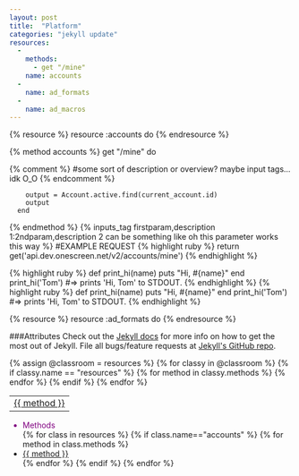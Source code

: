 ```yaml
---
layout: post
title:  "Platform"
categories: "jekyll update"
resources: 
  - 
    methods: 
      - get "/mine"
    name: accounts
  - 
    name: ad_formats
  - 
    name: ad_macros
---
```


{% resource %}
resource :accounts do
{% endresource %}



{% method accounts %}
      get "/mine" do

{% comment %}
#some sort of description or overview? maybe input tags... idk O_O
{% endcomment %}

        output = Account.active.find(current_account.id)
        output
      end
{% endmethod %} 
{% inputs_tag firstparam,description 1:2ndparam,description 2 can be something like oh this parameter works this way %}
#EXAMPLE REQUEST
{% highlight ruby %}
 return get('api.dev.onescreen.net/v2/accounts/mine')
{% endhighlight %}

{% highlight ruby %}
def print_hi(name)
  puts "Hi, #{name}"
end
print_hi('Tom')
#=> prints 'Hi, Tom' to STDOUT.
{% endhighlight %}
{% highlight ruby %}
def print_hi(name)
  puts "Hi, #{name}"
end
print_hi('Tom')
#=> prints 'Hi, Tom' to STDOUT.
{% endhighlight %}



{% resource %}
resource :ad_formats do
{% endresource %}


###Attributes
Check out the [Jekyll docs][jekyll] for more info on how to get the most out of Jekyll. File all bugs/feature requests at [Jekyll's GitHub repo][jekyll-gh].

[jekyll-gh]: https://github.com/mojombo/jekyll
[jekyll]:    http://jekyllrb.com

&#x20;<table>
<tr>
{% assign @classroom = resources %}
{% for classy in @classroom %}
{% if classy.name == "resources" %}
{% for method in classy.methods %}
<td><a class='methods' id='{{ method }}' href= '{{ post.url }}/#{{ classy.name }}-{{ method }}'>{{ method }}</a></td>
{% endfor %}
{% endif %}
{% endfor %}
</tr></table>



<ul class="methods">
<li id="method" style="color:purple">Methods</li>
{% for class in resources %}
{% if class.name=="accounts" %}
{% for method in class.methods %}
             

<li><a class="methods" id="{{ method }}" href= "{{ post.url }}/#{{ class.name }}-{{ score | remove:'\'' }}">{{ method }}</a></li>
{% endfor %}
{% endif %}
{% endfor %}
</ul>